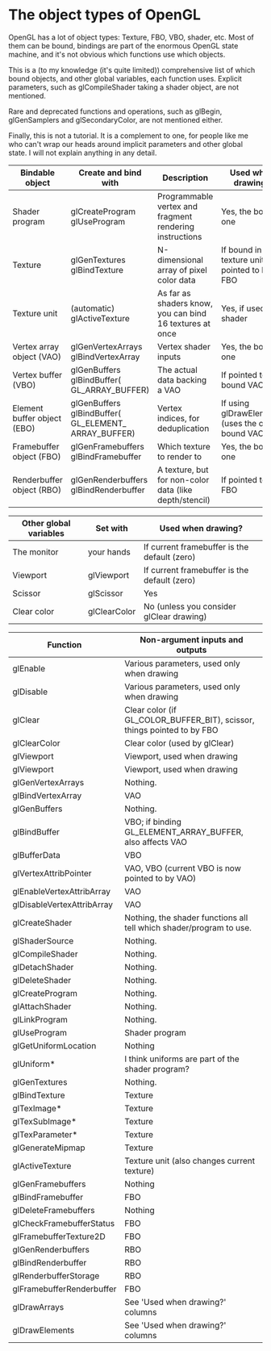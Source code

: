 # The object types of OpenGL

OpenGL has a lot of object types: Texture, FBO, VBO, shader, etc. Most of them can be bound,
bindings are part of the enormous OpenGL state machine, and it's not obvious which functions use
which objects.

This is a (to my knowledge (it's quite limited)) comprehensive list of which bound objects, and
other global variables, each function uses. Explicit parameters, such as glCompileShader taking a
shader object, are not mentioned.

Rare and deprecated functions and operations, such as glBegin, glGenSamplers and glSecondaryColor,
are not mentioned either.

Finally, this is not a tutorial. It is a complement to one, for people like me who can't wrap our
heads around implicit parameters and other global state. I will not explain anything in any detail.

Bindable object            | Create and bind with                      | Description                                             | Used when drawing?
-------------------------- | --------------------                      | -----------                                             | ------------------
Shader program             | glCreateProgram<br>glUseProgram           | Programmable vertex and fragment rendering instructions | Yes, the bound one
Texture                    | glGenTextures<br>glBindTexture            | N-dimensional array of pixel color data                 | If bound in a texture unit, or pointed to by FBO
Texture unit               | (automatic)<br>glActiveTexture            | As far as shaders know, you can bind 16 textures at once| Yes, if used by shader
Vertex array object (VAO)  | glGenVertexArrays<br>glBindVertexArray    | Vertex shader inputs                                    | Yes, the bound one
Vertex buffer (VBO)        | glGenBuffers<br>glBindBuffer(&#8203;GL_ARRAY_BUFFER)              | The actual data backing a VAO   | If pointed to by bound VAO
Element buffer object (EBO)|glGenBuffers<br>glBindBuffer(&#8203;GL_ELEMENT_&#8203;ARRAY_BUFFER)|Vertex indices, for deduplication|If using glDrawElements (uses the one in bound VAO)
Framebuffer object (FBO)   | glGenFramebuffers<br>glBindFramebuffer    | Which texture to render to                              | Yes, the bound one
Renderbuffer object (RBO)  | glGenRenderbuffers<br>glBindRenderbuffer  | A texture, but for non-color data (like depth/stencil)  | If pointed to by FBO

Other global variables | Set with     | Used when drawing?
---------------------- | --------     | ------------------
The monitor            | your hands   | If current framebuffer is the default (zero)
Viewport               | glViewport   | If current framebuffer is the default (zero)
Scissor                | glScissor    | Yes
Clear color            | glClearColor | No (unless you consider glClear drawing)

Function | Non-argument inputs and outputs
-------- | -------------------------------
glEnable  | Various parameters, used only when drawing
glDisable | Various parameters, used only when drawing
glClear      | Clear color (if GL_COLOR_BUFFER_BIT), scissor, things pointed to by FBO
glClearColor | Clear color (used by glClear)
glViewport   | Viewport, used when drawing
glViewport   | Viewport, used when drawing
glGenVertexArrays | Nothing.
glBindVertexArray | VAO
glGenBuffers | Nothing.
glBindBuffer | VBO; if binding GL_ELEMENT_ARRAY_BUFFER, also affects VAO
glBufferData | VBO
glVertexAttribPointer      | VAO, VBO (current VBO is now pointed to by VAO)
glEnableVertexAttribArray  | VAO
glDisableVertexAttribArray | VAO
glCreateShader  | Nothing, the shader functions all tell which shader/program to use.
glShaderSource  | Nothing.
glCompileShader | Nothing.
glDetachShader  | Nothing.
glDeleteShader  | Nothing.
glCreateProgram | Nothing.
glAttachShader  | Nothing.
glLinkProgram   | Nothing.
glUseProgram    | Shader program
glGetUniformLocation | Nothing
glUniform*           | I think uniforms are part of the shader program?
glGenTextures    | Nothing.
glBindTexture    | Texture
glTexImage*      | Texture
glTexSubImage*   | Texture
glTexParameter*  | Texture
glGenerateMipmap | Texture
glActiveTexture  | Texture unit (also changes current texture)
glGenFramebuffers        | Nothing
glBindFramebuffer        | FBO
glDeleteFramebuffers     | Nothing
glCheckFramebufferStatus | FBO
glFramebufferTexture2D   | FBO
glGenRenderbuffers        | RBO
glBindRenderbuffer        | RBO
glRenderbufferStorage     | RBO
glFramebufferRenderbuffer | FBO
glDrawArrays   | See 'Used when drawing?' columns
glDrawElements | See 'Used when drawing?' columns
